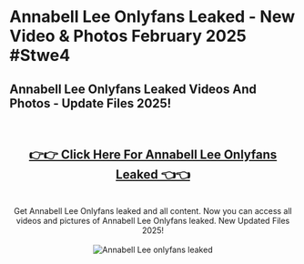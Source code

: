 # Annabell Lee Onlyfans Leaked - New Video & Photos February 2025 #Stwe4

<h2>Annabell Lee Onlyfans Leaked Videos And Photos - Update Files 2025!</h2>
<br>
<div align="center">
<h2><a href="https://links2leaks.com?utm_source=annabelllee&utm_medium=git92" rel="nofollow">👉👉 Click Here For Annabell Lee Onlyfans Leaked 👈👈</a></h2>
<br>
Get Annabell Lee Onlyfans leaked and all content. Now you can access all videos and pictures of Annabell Lee Onlyfans leaked. New Updated Files 2025!
<br>
<br>
<a href="https://links2leaks.com?utm_source=annabelllee&utm_medium=git92" rel="nofollow" data-target="animated-image.originalLink"><img src="https://i.ibb.co/Gkj2r4b/banner.png" alt="Annabell Lee onlyfans leaked" style="max-width: 100%; display: inline-block;" data-target="animated-image.originalImage"></a>
</div>
<br>
